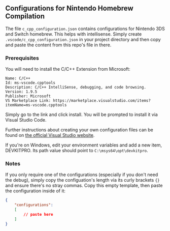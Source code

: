 ## Configurations for Nintendo Homebrew Compilation

The file `c_cpp_configuration.json` contains configurations for Nintendo 3DS and Switch homebrew. This helps with intellisense. Simply create `.vscode/c_cpp_configuration.json` in your project directory and then copy and paste the content from this repo's file in there.

### Prerequisites

You will need to install the C/C++ Extension from Microsoft:

```
Name: C/C++
Id: ms-vscode.cpptools
Description: C/C++ IntelliSense, debugging, and code browsing.
Version: 1.9.5
Publisher: Microsoft
VS Marketplace Link: https://marketplace.visualstudio.com/items?itemName=ms-vscode.cpptools
```

Simply go to the link and click install. You will be prompted to install it via Visual Studio Code.

Further instructions about creating your own configuration files can be found on [the official Visual Studio website](https://code.visualstudio.com/docs/cpp/configure-intellisense-crosscompilation).

If you're on Windows, edit your environment variables and add a new item, DEVKITPRO. Its path value should point to `C:\msys64\opt\devkitpro`.

### Notes

If you only require one of the configurations (especially if you don't need the debug), simply copy the configuation's length via its curly brackets `{}` and ensure there's no stray commas. Copy this empty template, then paste the configuration inside of it:

```json
{
    "configurations":
    [
        // paste here
    ]
}
```
